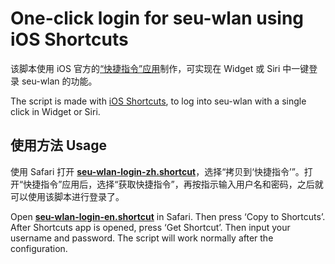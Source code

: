 # One-click login for seu-wlan using iOS Shortcuts

该脚本使用 iOS 官方的[“快捷指令”应用](https://itunes.apple.com/us/app/id915249334?at=10l64N)制作，可实现在 Widget 或 Siri 中一键登录 seu-wlan 的功能。

The script is made with [iOS Shortcuts](https://itunes.apple.com/us/app/id915249334?at=10l64N), to log into seu-wlan with a single click in Widget or Siri.

## 使用方法 Usage

使用 Safari 打开 **[seu-wlan-login-zh.shortcut](https://github.com/NN708/seu-wlan-Login-iOS-Shortcuts/blob/master/seu-wlan-login-zh.shortcut?raw=true)**，选择“拷贝到‘快捷指令’”。打开“快捷指令”应用后，选择“获取快捷指令”，再按指示输入用户名和密码，之后就可以使用该脚本进行登录了。

Open **[seu-wlan-login-en.shortcut](https://github.com/NN708/seu-wlan-Login-iOS-Shortcuts/blob/master/seu-wlan-login-en.shortcut?raw=true)** in Safari. Then press ‘Copy to Shortcuts’. After Shortcuts app is opened, press ‘Get Shortcut’. Then input your username and password. The script will work normally after the configuration.